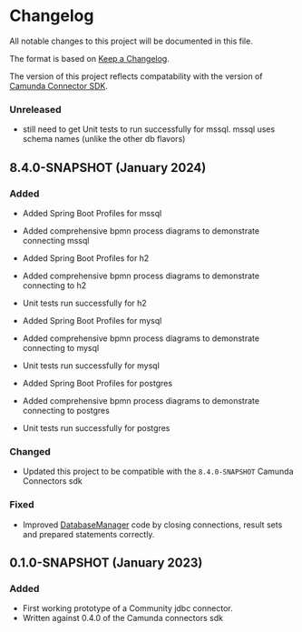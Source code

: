# Changelog

All notable changes to this project will be documented in this file.

The format is based on [Keep a Changelog](https://keepachangelog.com/en/1.0.0/).

The version of this project reflects compatability with the version of [Camunda Connector SDK](https://github.com/camunda/connectors).

### Unreleased

- still need to get Unit tests to run successfully for mssql. mssql uses schema names (unlike the other db flavors)

## 8.4.0-SNAPSHOT (January 2024)

### Added
- Added Spring Boot Profiles for mssql
- Added comprehensive bpmn process diagrams to demonstrate connecting mssql

- Added Spring Boot Profiles for h2
- Added comprehensive bpmn process diagrams to demonstrate connecting to h2
- Unit tests run successfully for h2
- Added Spring Boot Profiles for mysql
- Added comprehensive bpmn process diagrams to demonstrate connecting to mysql
- Unit tests run successfully for mysql
- Added Spring Boot Profiles for postgres
- Added comprehensive bpmn process diagrams to demonstrate connecting to postgres
- Unit tests run successfully for postgres

### Changed
- Updated this project to be compatible with the `8.4.0-SNAPSHOT` Camunda Connectors sdk

### Fixed
- Improved [DatabaseManager](./src/main/java/io/camunda/connector/db/DatabaseManager.java) code by closing connections, result sets and prepared statements correctly.


## 0.1.0-SNAPSHOT (January 2023)

### Added
- First working prototype of a Community jdbc connector.
- Written against 0.4.0 of the Camunda connectors sdk
